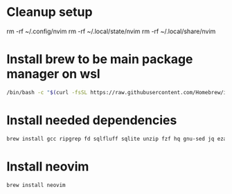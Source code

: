 # Cleanup setup
rm -rf ~/.config/nvim
rm -rf ~/.local/state/nvim
rm -rf ~/.local/share/nvim

# Install brew to be main package manager on wsl 
```bash
/bin/bash -c "$(curl -fsSL https://raw.githubusercontent.com/Homebrew/install/HEAD/install.sh)"
```

# Install needed dependencies
```bash
brew install gcc ripgrep fd sqlfluff sqlite unzip fzf hq gnu-sed jq eza btop bat
```

# Install neovim
```bash
brew install neovim
```

